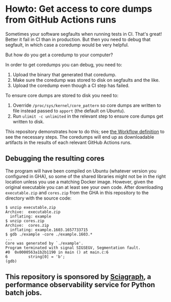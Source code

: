 # Howto: Get access to core dumps from GitHub Actions runs

Sometimes your software segfaults when running tests in CI. That's great! Better it fail in CI than in production. But then you need to debug that segfault, in which case a coredump would be very helpful.

But how do you get a coredump to your computer?

In order to get coredumps you can debug, you need to:

1. Upload the binary that generated that coredump.
2. Make sure the coredump was stored to disk on segfaults and the like.
3. Upload the coredump even though a CI step has failed.

To ensure core dumps are stored to disk you need to:

1. Override `/proc/sys/kernel/core_pattern` so core dumps are written to file instead passed to `apport` (the default on Ubuntu).
2. Run `ulimit -c unlimited` in the relevant step to ensure core dumps get written to disk.

This repository demonstrates how to do this; see [the Workflow definition](.github/workflows/build.yml) to see the necessary steps.
The coredumps will end up as downloadable artifacts in the results of each relevant GitHub Actions runs.

## Debugging the resulting cores

The program will have been compiled on Ubuntu (whatever version you configured in GHA), so some of the shared libraries might not be in the right location unless you use a matching Docker image.
However, given the original executable you can at least see your own code.
After downloading `executable.zip` and `cores.zip` from the GHA in this repository to the directory with the source code:

```shell-session
$ unzip executable.zip
Archive:  executable.zip
  inflating: example
$ unzip cores.zip
Archive:  cores.zip
  inflating: example.1603.1657733715
$ gdb ./example -core ./example.1603.*
...
Core was generated by `./example'.
Program terminated with signal SIGSEGV, Segmentation fault.
#0  0x0000563a1b2b1190 in main () at main.c:6
6         string[0] = 'b';
(gdb) 
```
## This repository is sponsored by [Sciagraph](https://sciagraph.com), a performance observability service for Python batch jobs.
